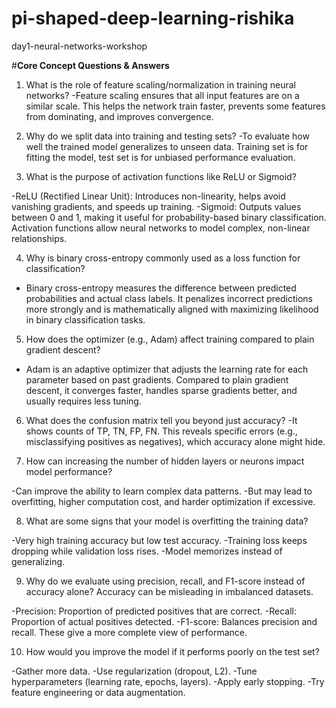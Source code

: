 # pi-shaped-deep-learning-rishika
day1-neural-networks-workshop

#**Core Concept Questions & Answers**

1. What is the role of feature scaling/normalization in training neural networks?
-Feature scaling ensures that all input features are on a similar scale. This helps the network train faster, prevents some features from dominating, and improves convergence.

2. Why do we split data into training and testing sets?
-To evaluate how well the trained model generalizes to unseen data.
  Training set is for fitting the model, test set is for unbiased performance evaluation.

3. What is the purpose of activation functions like ReLU or Sigmoid?

  -ReLU (Rectified Linear Unit): Introduces non-linearity, helps avoid vanishing gradients, and speeds up training.
  -Sigmoid: Outputs values between 0 and 1, making it useful for probability-based binary classification.
   Activation functions allow neural networks to model complex, non-linear relationships.

4. Why is binary cross-entropy commonly used as a loss function for classification?
 - Binary cross-entropy measures the difference between predicted probabilities and actual class labels. It penalizes
   incorrect predictions more strongly and is mathematically aligned with maximizing likelihood in binary classification tasks.

5. How does the optimizer (e.g., Adam) affect training compared to plain gradient descent?
 - Adam is an adaptive optimizer that adjusts the learning rate for each parameter based on past gradients. Compared to plain gradient descent,
   it converges faster, handles sparse gradients better, and usually requires less tuning.

6. What does the confusion matrix tell you beyond just accuracy?
  -It shows counts of TP, TN, FP, FN. This reveals specific errors (e.g., misclassifying positives as negatives), which accuracy alone might hide.

7. How can increasing the number of hidden layers or neurons impact model performance?

  -Can improve the ability to learn complex data patterns.
  -But may lead to overfitting, higher computation cost, and harder optimization if excessive.

8. What are some signs that your model is overfitting the training data?

-Very high training accuracy but low test accuracy.
-Training loss keeps dropping while validation loss rises.
-Model memorizes instead of generalizing.

9. Why do we evaluate using precision, recall, and F1-score instead of accuracy alone?
 Accuracy can be misleading in imbalanced datasets.

 -Precision: Proportion of predicted positives that are correct.
 -Recall: Proportion of actual positives detected.
 -F1-score: Balances precision and recall.
These give a more complete view of performance.

10. How would you improve the model if it performs poorly on the test set?

-Gather more data.
-Use regularization (dropout, L2).
-Tune hyperparameters (learning rate, epochs, layers).
-Apply early stopping.
-Try feature engineering or data augmentation.
